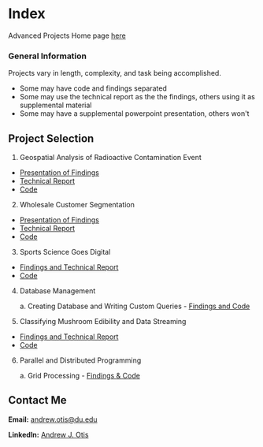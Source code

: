 # Index
Advanced Projects Home page [here](https://github.com/JAMPS657/Advanced_Programming_Projects)

### General Information
Projects vary in length, complexity, and task being accomplished.
- Some may have code and findings separated
- Some may use the technical report as the the findings, others using it as supplemental material
- Some may have a supplemental powerpoint presentation, others won't

## Project Selection

1. Geospatial Analysis of Radioactive Contamination Event 
- [Presentation of Findings](https://github.com/JAMPS657/Advanced_Programming_Projects/blob/main/Projects/Geospatial%20Analysis%20of%20Radioactive%20Contamination%20Event/final_project_presentation.pdf)
- [Technical Report](https://github.com/JAMPS657/Advanced_Programming_Projects/blob/main/Projects/Geospatial%20Analysis%20of%20Radioactive%20Contamination%20Event/final_project_writeup.pdf)
- [Code](https://github.com/JAMPS657/Advanced_Programming_Projects/blob/main/Projects/Geospatial%20Analysis%20of%20Radioactive%20Contamination%20Event/final_project_code_(final).ipynb)

2. Wholesale Customer Segmentation 
- [Presentation of Findings](https://github.com/JAMPS657/Advanced_Programming_Projects/blob/main/Projects/Wholesale%20Customer%20Segmentation/DS_captsone_midterm_presentation(final).pdf)
- [Technical Report](https://github.com/JAMPS657/Advanced_Programming_Projects/blob/main/Projects/Wholesale%20Customer%20Segmentation/midterm_project_writeup(final).pdf)
- [Code](https://github.com/JAMPS657/Advanced_Programming_Projects/blob/main/Projects/Wholesale%20Customer%20Segmentation/wholesale_customer_segmentation(final).ipynb)

3. Sports Science Goes Digital 
- [Findings and Technical Report](https://github.com/JAMPS657/Advanced_Programming_Projects/blob/main/Projects/Sports%20Science%20Goes%20Digital/Writeup_final_project_ds_tools_II.pdf)
- [Code](https://github.com/JAMPS657/Advanced_Programming_Projects/blob/main/Projects/Sports%20Science%20Goes%20Digital/Analysis%20of%20Rocket%20League%20Replay%20Metrics.ipynb)

4. Database Management

   a. Creating Database and Writing Custom Queries - [Findings and Code]()

5. Classifying Mushroom Edibility and Data Streaming 
- [Findings and Technical Report](https://github.com/JAMPS657/Advanced_Programming_Projects/blob/main/Projects/Mushroom%20Edibility%20and%20Data%20Streaming/Assignment2_writeup_rd.pdf)
- [Code](https://github.com/JAMPS657/Advanced_Programming_Projects/blob/main/Projects/Mushroom%20Edibility%20and%20Data%20Streaming/Assignment2_notebook_final.ipynb)

6. Parallel and Distributed Programming

   a. Grid Processing - [Findings & Code](https://github.com/JAMPS657/Advanced_Programming_Projects/blob/main/Projects/Grid%20Processing%20for%20Parallel%20and%20Distributed%20Networks/Grid_Processing_Geographic_Data_with_Apache_Spark_RDDs.ipynb)

## Contact Me
**Email:** andrew.otis@du.edu

**LinkedIn:** [Andrew J. Otis](https://www.linkedin.com/in/andrew-james-otis/)
